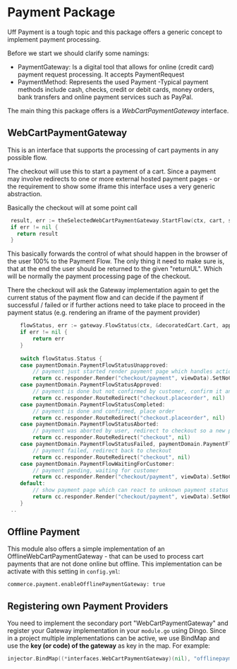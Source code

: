 # Payment Package

Uff Payment is a tough topic and this package offers a generic concept to implement payment processing.

Before we start we should clarify some namings:
* PaymentGateway: Is a digital tool that allows for online (credit card) payment request processing. It accepts PaymentRequest
* PaymentMethod: Represents the used Payment -Typical payment methods include cash, checks, credit or debit cards, money orders, bank transfers and online payment services such as PayPal.

The main thing this package offers is a *WebCartPaymentGateway* interface.

## WebCartPaymentGateway
This is an interface that supports the processing of cart payments in any possible flow.

The checkout will use this to start a payment of a cart. 
Since a payment may involve redirects to one or more external hosted payment pages - or the requirement to show some iframe this interface uses a very generic abstraction.

Basically the checkout will at some point call
```go
 result, err := theSelectedWebCartPaymentGateway.StartFlow(ctx, cart, selectedMethod, correlationID, returnURL) 
 if err != nil {
   return result
 }
```
This basically forwards the control of what should happen in the browser of the user 100% to the Payment Flow.
The only thing it need to make sure is, that at the end the user should be returned to the given "returnUL". Which will be normally the payment processing page of the checkout.

There the checkout will ask the Gateway implementation again to get the current status of the payment flow and can decide if the payment if successful / failed or if further actions need to take place to proceed in the payment status (e.g. rendering an iframe of the payment provider)
```go
    flowStatus, err := gateway.FlowStatus(ctx, &decoratedCart.Cart, application.PaymentFlowStandardCorrelationID)
 	if err != nil {
 		return err
 	}
 
 	switch flowStatus.Status {
 	case paymentDomain.PaymentFlowStatusUnapproved:
 		// payment just started render payment page which handles actions
 		return cc.responder.Render("checkout/payment", viewData).SetNoCache()
 	case paymentDomain.PaymentFlowStatusApproved:
 		// payment is done but not confirmed by customer, confirm it and place order 
 		return cc.responder.RouteRedirect("checkout.placeorder", nil)
 	case paymentDomain.PaymentFlowStatusCompleted:
 		// payment is done and confirmed, place order
 		return cc.responder.RouteRedirect("checkout.placeorder", nil)
 	case paymentDomain.PaymentFlowStatusAborted:
 		// payment was aborted by user, redirect to checkout so a new payment can be started
 		return cc.responder.RouteRedirect("checkout", nil)
 	case paymentDomain.PaymentFlowStatusFailed, paymentDomain.PaymentFlowStatusCancelled:
 		// payment failed, redirect back to checkout
 		return cc.responder.RouteRedirect("checkout", nil)
 	case paymentDomain.PaymentFlowWaitingForCustomer:
 		// payment pending, waiting for customer
 		return cc.responder.Render("checkout/payment", viewData).SetNoCache()
 	default:
 		// show payment page which can react to unknown payment status
 		return cc.responder.Render("checkout/payment", viewData).SetNoCache()
 	}
 ..
```

## Offline Payment

This module also offers a simple implementation of an OfflineWebCartPaymentGateway - that can be used to process cart payments that are not done online but offline.
This implementation can be activate with this setting in `config.yml`:
```
commerce.payment.enableOfflinePaymentGateway: true
```


## Registering own Payment Providers

You need to implement the secondary port "WebCartPaymentGateway" and register your Gateway implementation in your `module.go` using Dingo.
Since in a project multiple implementations can be active, we use BindMap and use the **key (or code) of the gateway** as key in the map.
For example:

```go
injector.BindMap((*interfaces.WebCartPaymentGateway)(nil), "offlinepayment").To(interfaces.OfflineWebCartPaymentGateway{})
```
